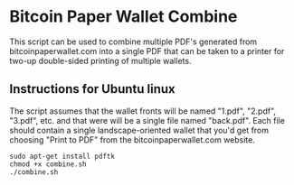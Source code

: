 # Bitcoin Paper Wallet Combine

This script can be used to combine multiple PDF's generated from bitcoinpaperwallet.com into a single PDF that can be taken to a printer for two-up double-sided printing of multiple wallets.

## Instructions for Ubuntu linux

The script assumes that the wallet fronts will be named "1.pdf", "2.pdf", "3.pdf", etc. and that were will be a single file named "back.pdf".  Each file should contain a single landscape-oriented wallet that you'd get from choosing "Print to PDF" from the bitcoinpaperwallet.com website.

    sudo apt-get install pdftk
    chmod +x combine.sh
    ./combine.sh

